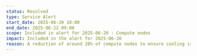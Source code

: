 ```yaml
---
status: Resolved
type: Service Alert
start_date: 2025-06-20 10:00
end_date: 2025-06-22 09:00 
scope: Included in alert for 2025-06-20 : Compute nodes
impact: Included in the alert for 2025-06-20 
reason: A reduction of around 20% of compute nodes to ensure cooling is adequate for compute nodes as higher temperatures are forecast in the Edinburgh area.  
---
```

